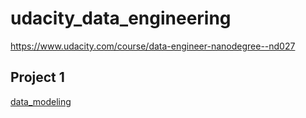 # udacity_data_engineering

https://www.udacity.com/course/data-engineer-nanodegree--nd027

## Project 1

[data_modeling](/data_modeling)
